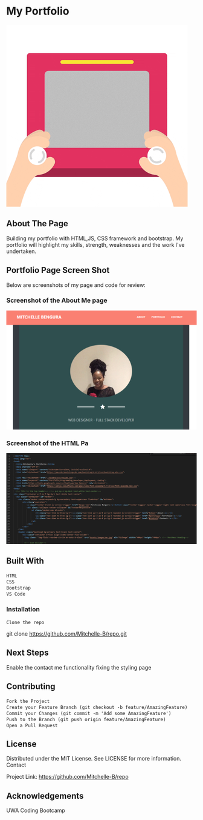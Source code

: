 
# My Portfolio #

![Gif](Assets/screenshots/portfolio.gif)

## About The Page ## 

Building my portfolio with HTML,JS, CSS framework and bootstrap. My portfolio will highlight my skills, strength, weaknesses and the work l've undertaken. 

## Portfolio Page Screen Shot ##

Below are screenshots of my page and code for review:

### Screenshot of the About Me page ###

![Screenshot of the website](Assets/screenshots/portfolio.PNG)

### Screenshot of the HTML Pa ###

![Screenshot of the HTML Code](Assets/screenshots/html.PNG)

## Built With ##

    HTML 
    CSS 
    Bootstrap
    VS Code


### Installation ###

    Clone the repo

git clone https://github.com/Mitchelle-B/repo.git

## Next Steps ##

Enable the contact me functionality 
fixing the styling page

## Contributing ##

    Fork the Project
    Create your Feature Branch (git checkout -b feature/AmazingFeature)
    Commit your Changes (git commit -m 'Add some AmazingFeature')
    Push to the Branch (git push origin feature/AmazingFeature)
    Open a Pull Request

## License ##

Distributed under the MIT License. See LICENSE for more information.
Contact

Project Link: https://github.com/Mitchelle-B/repo

## Acknowledgements ##

UWA Coding Bootcamp 
